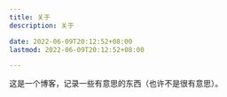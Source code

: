 ```yaml
---
title: 关于
description: 关于

date: 2022-06-09T20:12:52+08:00
lastmod: 2022-06-09T20:12:52+08:00

---
```


这是一个博客，记录一些有意思的东西（也许不是很有意思）。
